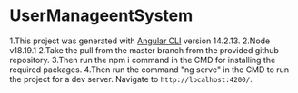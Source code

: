 # UserManageentSystem

1.This project was generated with [Angular CLI](https://github.com/angular/angular-cli) version 14.2.13.
2.Node v18.19.1
2.Take the pull from the master branch from the provided github repository.
3.Then run the npm i command in the CMD for installing the required packages.
4.Then run the command "ng serve" in the CMD to run the project for a dev server. Navigate to `http://localhost:4200/`.
